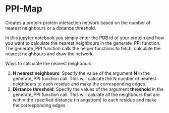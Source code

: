 # PPI-Map
Creates a protein-protein interaction network based on the number of nearest neighbours or a distance threshold. 

In this jupyter notebook you simply enter the PDB id of your protein and how you want to calculate the nearest neighbours in the generate_PPI function. The generate_PPI function calls the helper functions to fetch, calculate the nearest neighbours and draw the network.  

Ways to calculate the nearest neighbours:
1. **N nearest neighbours**: Specify the value of the argument **N** in the generate_PPI function call. This will calulate the N number of nearest neighbours to each residue and make the corresponding edges.
2. **Distance threshold**: Specify the values of the argument **threshold** in the generate_PPI function call. This will calulate all the neighbours that are within the specified distance (in angstrom) to each residue and make the corresponding edges.
